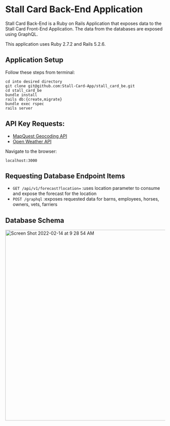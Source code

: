 # Stall Card Back-End Application

Stall Card Back-End is a Ruby on Rails Application that exposes data to the Stall Card Front-End Application.  The data from the databases are exposed using GraphQL. 

This application uses Ruby 2.7.2 and Rails 5.2.6.

## Application Setup 

Follow these steps from terminal:
```
cd into desired directory
git clone git@github.com:Stall-Card-App/stall_card_be.git
cd stall_card_be
bundle install
rails db:{create,migrate}
bundle exec rspec
rails server
```

## API Key Requests:

- [MapQuest Geocoding API](https://developer.mapquest.com/documentation/geocoding-api/)
- [Open Weather API](https://openweathermap.org/api/one-call-api)

Navigate to the browser:
```
localhost:3000
```

## Requesting Database Endpoint Items

- `GET /api/v1/forecast?location=`                 :uses location parameter to consume and expose the forecast for the location
- `POST /graphql`                                  :exposes requested data for barns, employees, horses, owners, vets, farriers

## Database Schema

<img width="601" alt="Screen Shot 2022-02-14 at 9 28 54 AM" src="https://user-images.githubusercontent.com/81917337/153910131-dee749ad-32e3-47e4-b44b-c148c8d3a120.png">

